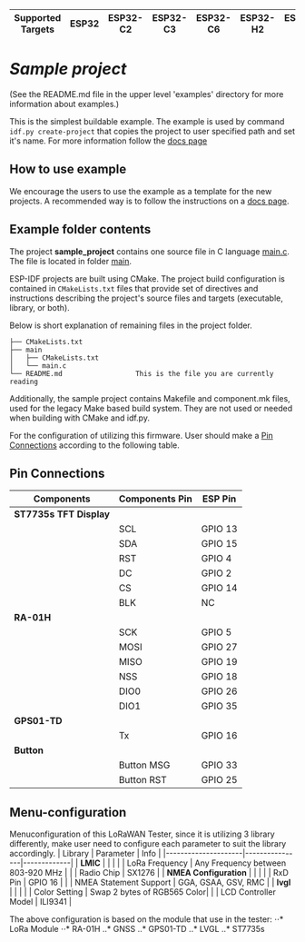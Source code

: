 | Supported Targets | ESP32 | ESP32-C2 | ESP32-C3 | ESP32-C6 | ESP32-H2 | ESP32-S2 | ESP32-S3 |
| ----------------- | ----- | -------- | -------- | -------- | -------- | -------- | -------- |

# _Sample project_

(See the README.md file in the upper level 'examples' directory for more information about examples.)

This is the simplest buildable example. The example is used by command `idf.py create-project`
that copies the project to user specified path and set it's name. For more information follow the [docs page](https://docs.espressif.com/projects/esp-idf/en/latest/api-guides/build-system.html#start-a-new-project)



## How to use example
We encourage the users to use the example as a template for the new projects.
A recommended way is to follow the instructions on a [docs page](https://docs.espressif.com/projects/esp-idf/en/latest/api-guides/build-system.html#start-a-new-project).

## Example folder contents

The project **sample_project** contains one source file in C language [main.c](main/main.c). The file is located in folder [main](main).

ESP-IDF projects are built using CMake. The project build configuration is contained in `CMakeLists.txt`
files that provide set of directives and instructions describing the project's source files and targets
(executable, library, or both). 

Below is short explanation of remaining files in the project folder.

```
├── CMakeLists.txt
├── main
│   ├── CMakeLists.txt
│   └── main.c
└── README.md                  This is the file you are currently reading
```
Additionally, the sample project contains Makefile and component.mk files, used for the legacy Make based build system. 
They are not used or needed when building with CMake and idf.py.

For the configuration of utilizing this firmware. User should make a [Pin Connections](#pin-connections) according to the following table.

## Pin Connections

| Components          | Components Pin | ESP Pin     |
|---------------------|----------------|-------------|
| **ST7735s TFT Display** |                |             |
|                     | SCL            | GPIO 13     |
|                     | SDA            | GPIO 15     |
|                     | RST            | GPIO 4      |
|                     | DC             | GPIO 2      |
|                     | CS             | GPIO 14     |
|                     | BLK            | NC          |
| **RA-01H**          |                |             |
|                     | SCK            | GPIO 5      |
|                     | MOSI           | GPIO 27     |
|                     | MISO           | GPIO 19     |
|                     | NSS            | GPIO 18     |
|                     | DIO0           | GPIO 26     |
|                     | DIO1           | GPIO 35     |
| **GPS01-TD**        |                |             |
|                     | Tx             | GPIO 16     |
| **Button**          |                |             |
|                     | Button MSG     | GPIO 33     |
|                     | Button RST     | GPIO 25     |

## Menu-configuration

Menuconfiguration of this LoRaWAN Tester, since it is utilizing 3 library differently, make user need to configure each parameter to suit the library accordingly.
| Library          | Parameter | Info     |
|---------------------|----------------|-------------|
| **LMIC**                |                |                                    |
|                         | LoRa Frequency | Any Frequency between 803-920 MHz  |
|                         | Radio Chip     | SX1276                             |
| **NMEA Configuration**  |                          |                     |
|                     | RxD Pin                      | GPIO 16             |
|                     | NMEA Statement Support       | GGA, GSAA, GSV, RMC |
| **lvgl**            |                           |                             |
|                     | Color Setting             | Swap 2 bytes of RGB565 Color|
|                     | LCD Controller Model      |   ILI9341                   |

The above configuration is based on the module that use in the tester:
⋅⋅* LoRa Module
  ⋅⋅* RA-01H
..* GNSS
  ..* GPS01-TD
..* LVGL
  ..* ST7735s

